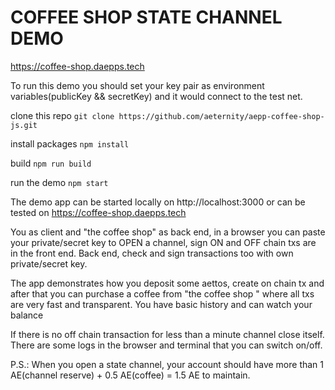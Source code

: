 # COFFEE SHOP STATE CHANNEL DEMO

https://coffee-shop.daepps.tech

То run this demo you should set your key pair as environment variables(publicKey && secretKey) and it would connect to the test net.

clone this repo
```git clone https://github.com/aeternity/aepp-coffee-shop-js.git```

install packages
```npm install```

build
```npm run build```

run the demo
```npm start```

The demo app can be started locally on http://localhost:3000 or can be tested on https://coffee-shop.daepps.tech

You as client and "the coffee shop" as back end, in a browser you can paste your private/secret key to OPEN a channel, sign ON and OFF chain txs are in the front end.
Back end, check and sign transactions too with own private/secret key.

The app demonstrates how you deposit some aettos, create on chain tx and after that you can purchase a coffee from "the coffee shop " where all txs are very fast and transparent. You have basic history and can watch your balance

If there is no off chain transaction for less than a minute channel close itself.
There are some logs in the browser and terminal that you can switch on/off.

P.S.: When you open a state channel, your account should have more than 1 AE(channel reserve) + 0.5 AE(coffee) = 1.5 AE to maintain.